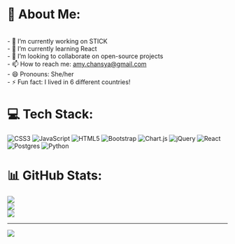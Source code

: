 # 💫 About Me:
<br>- 🔭 I’m currently working on STICK
<br>- 🌱 I’m currently learning React
<br>- 👯 I’m looking to collaborate on open-source projects
<br>- 📫 How to reach me: amy.chansya@gmail.com
<br>- 😄 Pronouns: She/her 
<br>- ⚡ Fun fact: I lived in 6 different countries!


# 💻 Tech Stack:
![CSS3](https://img.shields.io/badge/css3-%231572B6.svg?style=for-the-badge&logo=css3&logoColor=white) ![JavaScript](https://img.shields.io/badge/javascript-%23323330.svg?style=for-the-badge&logo=javascript&logoColor=%23F7DF1E) ![HTML5](https://img.shields.io/badge/html5-%23E34F26.svg?style=for-the-badge&logo=html5&logoColor=white) ![Bootstrap](https://img.shields.io/badge/bootstrap-%23563D7C.svg?style=for-the-badge&logo=bootstrap&logoColor=white) ![Chart.js](https://img.shields.io/badge/chart.js-F5788D.svg?style=for-the-badge&logo=chart.js&logoColor=white) ![jQuery](https://img.shields.io/badge/jquery-%230769AD.svg?style=for-the-badge&logo=jquery&logoColor=white) ![React](https://img.shields.io/badge/react-%2320232a.svg?style=for-the-badge&logo=react&logoColor=%2361DAFB) ![Postgres](https://img.shields.io/badge/postgres-%23316192.svg?style=for-the-badge&logo=postgresql&logoColor=white) ![Python](https://img.shields.io/badge/python-3670A0?style=for-the-badge&logo=python&logoColor=ffdd54)
# 📊 GitHub Stats:
![](https://github-readme-stats.vercel.app/api?username=chansya&theme=city_light&hide_border=false&include_all_commits=true&count_private=true)<br/>
![](https://github-readme-streak-stats.herokuapp.com/?user=chansya&theme=city_light&hide_border=false)<br/>
![](https://github-readme-stats.vercel.app/api/top-langs/?username=chansya&theme=city_light&hide_border=false&include_all_commits=true&count_private=true&layout=compact)

---
[![](https://visitcount.itsvg.in/api?id=chansya&icon=0&color=0)](https://visitcount.itsvg.in)
